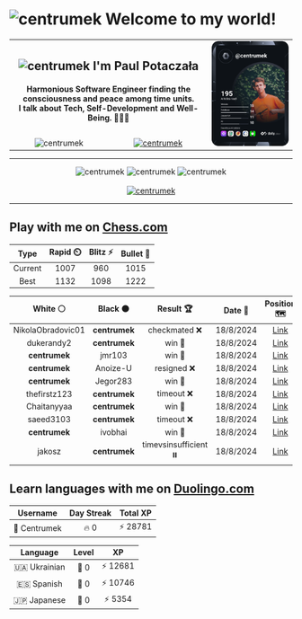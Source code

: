 <h1>
  <img
    src="https://emojis.slackmojis.com/emojis/images/1531849430/4246/blob-sunglasses.gif"
    width="30"
    alt="centrumek"
  />
  Welcome to my world!
</h1>

<table>
  <tbody>
    <tr>
      <td align="center" width="70%" colspan="2">
        <h2>
          <img
            src="https://raw.githubusercontent.com/MartinHeinz/MartinHeinz/master/wave.gif"
            width="30px"
            alt="centrumek"
          />
          I'm Paul Potaczała
        </h2>
        <h4>
          Harmonious Software Engineer finding the consciousness and peace among time units.
          <br/>
          I talk about Tech, Self-Development and Well-Being. 🌿🧘🚀
        </h4>
      </td>
      <td width="30%" rowspan="2">
        <a href="https://app.daily.dev/centrumek">
          <img
            src="./devcard.svg"
            alt="centrumek"
          />
        </a>
      </td>
    </tr>
    <tr align="center">
      <td>
        <img
          src="https://komarev.com/ghpvc/?username=centrumek&label=visitors&color=0e75b6&style=flat"
          alt="centrumek"
        >
      </td>
      <td>
        <a href="https://stackoverflow.com/users/14496012/centrumek">
          <img
            src="https://stackoverflow.com/users/flair/14496012.png?theme=dark"
            alt="centrumek"
          >
        </a>
      </td>
    </tr>
  </tbody>
</table>

---
<div align="center">
  <img 
    src="https://github-readme-stats.vercel.app/api?username=centrumek&show_icons=true&count_private=true&theme=dark&hide_border=true&hide=issues,contribs&bg_color=00000000"
    alt="centrumek"
  />
  <img
    src="https://github-readme-stats.vercel.app/api/top-langs/?username=centrumek&layout=compact&hide_border=true&theme=dark&bg_color=00000000&langs_count=6&exclude_repo=air-statistic-app"
    alt="centrumek"
  />
  <img 
    src="https://github-readme-streak-stats.herokuapp.com?user=centrumek&theme=dark&hide_border=true&background=FFFFFF00"
    alt="centrumek"
  />
  <br/>
  <br/>
  <a href="https://www.buymeacoffee.com/centrumek">
    <img
      src="https://cdn.buymeacoffee.com/buttons/v2/default-orange.png"
      height="50"
      width="210"
      alt="centrumek"
    />
  </a>
</div>

---

## Play with me on [Chess.com](https://www.chess.com/member/centrumek)

<div align="center">
<!--START_SECTION:chessStats-->
<!-- Automatically generated with https://github.com/Balastrong/chess-stats-action -->

| Type | Rapid ⏲️ | Blitz ⚡ | Bullet 🔫 |
|:---:|:---:|:---:|:---:|
| Current | 1007 | 960 | 1015 |
| Best | 1132 | 1098 | 1222 |

| White ⚪ | Black ⚫ | Result 🏆 | Date 📅 | Position 🗺️ | Type 🕕 |
|:---:|:---:|:---:|:---:|:---:|:---:|
| NikolaObradovic01 | **centrumek** | checkmated ❌ | 18/8/2024 | <a href="http://www.ee.unb.ca/cgi-bin/tervo/fen.pl?select=1n3k1r/5QR1/7p/1p4N1/8/b7/P1P2PPP/R5K1 b - -">Link</a> | Bullet |
| dukerandy2 | **centrumek** | win 🥇 | 18/8/2024 | <a href="http://www.ee.unb.ca/cgi-bin/tervo/fen.pl?select=2Q5/5p2/5bkp/5pq1/8/P2N1B1P/5PP1/5K2 w - -">Link</a> | Bullet |
| **centrumek** | jmr103 | win 🥇 | 18/8/2024 | <a href="http://www.ee.unb.ca/cgi-bin/tervo/fen.pl?select=r3r1k1/5p2/1p6/2p3p1/p2pPN2/3P2R1/P6P/R6K b - -">Link</a> | Bullet |
| **centrumek** | Anoize-U | resigned ❌ | 18/8/2024 | <a href="http://www.ee.unb.ca/cgi-bin/tervo/fen.pl?select=6k1/pp1q2bp/6p1/8/8/1Pr2PK1/P5PP/4r3 w - -">Link</a> | Bullet |
| **centrumek** | Jegor283 | win 🥇 | 18/8/2024 | <a href="http://www.ee.unb.ca/cgi-bin/tervo/fen.pl?select=3Q2k1/1p3ppp/5n2/p3p3/Pnr1P1P1/5P1N/7P/5K2 b - -">Link</a> | Bullet |
| thefirstz123 | **centrumek** | timeout ❌ | 18/8/2024 | <a href="http://www.ee.unb.ca/cgi-bin/tervo/fen.pl?select=2B5/8/R4p2/4p3/5p1k/3R4/2P5/6K1 b - -">Link</a> | Bullet |
| Chaitanyyaa | **centrumek** | win 🥇 | 18/8/2024 | <a href="http://www.ee.unb.ca/cgi-bin/tervo/fen.pl?select=2k5/pppb2b1/4pq2/2P2p2/3N1P2/2KB3r/PP6/8 w - -">Link</a> | Bullet |
| saeed3103 | **centrumek** | timeout ❌ | 18/8/2024 | <a href="http://www.ee.unb.ca/cgi-bin/tervo/fen.pl?select=8/1p3N2/8/7p/3R4/1P4kP/P5p1/6K1 b - -">Link</a> | Bullet |
| **centrumek** | ivobhai | win 🥇 | 18/8/2024 | <a href="http://www.ee.unb.ca/cgi-bin/tervo/fen.pl?select=1kr2r2/1p4pB/2nq1b2/pN6/3P4/2N5/PP5P/1K5R b - -">Link</a> | Bullet |
| jakosz | **centrumek** | timevsinsufficient ⏸️ | 18/8/2024 | <a href="http://www.ee.unb.ca/cgi-bin/tervo/fen.pl?select=8/3k4/4n3/4Q3/6K1/8/8/8 w - -">Link</a> | Bullet |

<!--END_SECTION:chessStats-->
</div>

## Learn languages with me on [Duolingo.com](https://www.duolingo.com/profile/Centrumek)

<div align="center">
<!--START_SECTION:duolingoStats-->
<!-- Automatically generated with https://github.com/centrumek/duolingo-readme-stats-->

| Username | Day Streak | Total XP |
|:---:|:---:|:---:|
| 👤 Centrumek | 🔥 0 | ⚡ 28781 |

| Language | Level | XP |
|:---:|:---:|:---:|
| 🇺🇦 Ukrainian | 👑 0 | ⚡ 12681 |
| 🇪🇸 Spanish | 👑 0 | ⚡ 10746 |
| 🇯🇵 Japanese | 👑 0 | ⚡ 5354 |

<!--END_SECTION:duolingoStats-->
</div>
<!--
**centrumek/centrumek** is a ✨ _special_ ✨ repository because its `README.md` (this file) appears on your GitHub profile.

Here are some ideas to get you started:

- 🔭 I’m currently working on ...
- 🌱 I’m currently learning ...
- 👯 I’m looking to collaborate on ...
- 🤔 I’m looking for help with ...
- 💬 Ask me about ...
- 📫 How to reach me: ...
- 😄 Pronouns: ...
- ⚡ Fun fact: ...
-->

